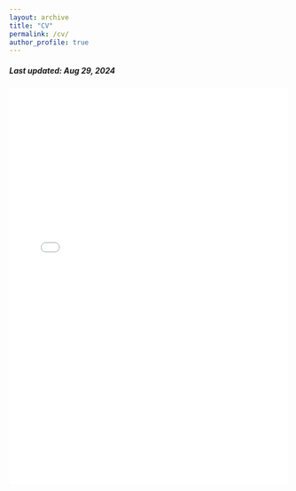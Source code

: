 ```yaml
---
layout: archive
title: "CV"
permalink: /cv/
author_profile: true
---
```


<h5> Last updated: Aug 29, 2024 </h5>

<!-- <iframe src="/files/cv.pdf#view=Fit" width=100vh style="height: 100vh; border: none;"></iframe> -->

<!-- <div style="width: 100%; height: 100vh;">
  <embed src="/files/cv.pdf#view=Fit" type="application/pdf" width="100%" height=80vh />
  <embed src="/files/cv.pdf#view=Fit" type="application/pdf" width="100%" height="100%" style="border: none;">
</div> -->


<style>
    /* Container for the iframe to manage responsive behavior */
    .pdf-wrapper {
        position: relative;
        width: 100%; /* Full width of the section/container */
        height: 0;
        padding-bottom: 141.42%; /* Adjust for typical A4 aspect ratio */
        overflow: hidden;
    }

    /* The iframe itself */
    .pdf-wrapper iframe {
        position: absolute;
        top: 0;
        left: 0;
        width: 100%;
        height: 100%;
        border: none; /* Remove border for a cleaner look */
    }

    /* Adjustments for smaller screens */
    @media only screen and (max-width: 768px) {
        .pdf-wrapper {
            width: 100%; /* Ensure full width */
            padding-bottom: 141.42%; /* Maintain aspect ratio */
        }

        .pdf-wrapper iframe {
            width: 100%;
            height: 100%;
        }
    }

    /* Adjustments for very small screens */
    @media only screen and (max-width: 480px) {
        .pdf-wrapper {
            width: 100%; /* Full width of the screen */
/*             padding-bottom: 141.42%; /* Maintain aspect ratio */ */
            margin: 0 auto;
        }

        .pdf-wrapper iframe {
            width: 100%;
            height: 100%;
        }
    }
</style>

<!-- Responsive iframe for the PDF -->
<div class="pdf-wrapper">
<!--     <iframe src="/files/cv.pdf#zoom=page-width" type="application/pdf"></iframe> -->
  <iframe src="/files/cv.pdf#zoom=fit" type="application/pdf"></iframe>
</div>
